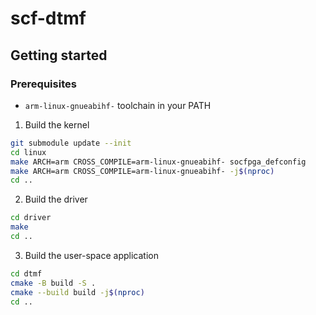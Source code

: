 # scf-dtmf

## Getting started

### Prerequisites

- `arm-linux-gnueabihf-` toolchain in your PATH

1. Build the kernel

```bash
git submodule update --init
cd linux
make ARCH=arm CROSS_COMPILE=arm-linux-gnueabihf- socfpga_defconfig
make ARCH=arm CROSS_COMPILE=arm-linux-gnueabihf- -j$(nproc)
cd ..
```

2. Build the driver

```bash
cd driver
make
cd ..
```

3. Build the user-space application

```bash
cd dtmf
cmake -B build -S .
cmake --build build -j$(nproc)
cd ..
```

